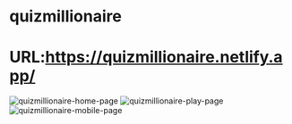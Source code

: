 # quizmillionaire
# URL:https://quizmillionaire.netlify.app/

![quizmillionaire-home-page](https://user-images.githubusercontent.com/73966666/232256515-c8837554-b383-4fb1-a143-3f69463f9744.png)
![quizmillionaire-play-page](https://user-images.githubusercontent.com/73966666/232256522-965d6c25-ce77-461f-8db1-b2eef816baca.png)
![quizmillionaire-mobile-page](https://user-images.githubusercontent.com/73966666/232256525-ef2fe569-c029-4c39-9aaf-82bc81a23810.png)
